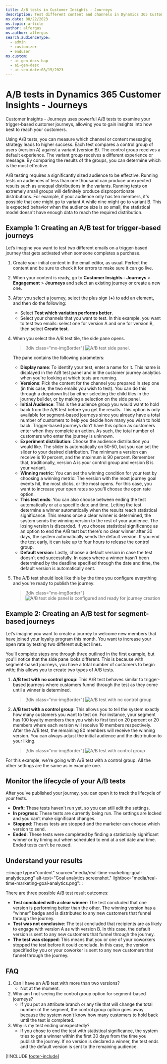 ```yaml
---
title: A/B tests in Customer Insights - Journeys 
description: Test different content and channels in Dynamics 365 Customer Insights - Journeys to gain insights into how best to reach your customers.
ms.date: 08/22/2023
ms.topic: article
author: alfergus
ms.author: alfergus
search.audienceType:
  - admin
  - customizer
  - enduser
ms.custom:
  - ai-gen-docs-bap
  - ai-gen-desc
  - ai-seo-date:08/15/2023
---
```


# A/B tests in Dynamics 365 Customer Insights - Journeys

Customer Insights - Journeys uses powerful A/B tests to examine your trigger-based customer journeys, allowing you to gain insights into how best to reach your customers.

Using A/B tests, you can measure which channel or content messaging strategy leads to higher success. Each test compares a control group of users (version A) against a variant (version B). The control group receives a default experience. The variant group receives a different experience or message. By comparing the results of the groups, you can determine which is the most effective.

A/B testing requires a significantly sized audience to be effective. Running tests on audiences of less than one thousand can produce unexpected results such as unequal distributions in the variants. Running tests on extremely small groups will definitely produce disproportionate distributions. For example, if your audience only has ten members, it's possible that one might go to variant A while nine might go to variant B. This is expected behavior when the audience size is so small, the statistical model doesn't have enough data to reach the required distribution. 

## Example 1: Creating an A/B test for trigger-based journeys

Let’s imagine you want to test two different emails on a trigger-based journey that gets activated when someone completes a purchase.

1. Create your initial content in the email editor, as usual. Perfect the content and be sure to check it for errors to make sure it can go live.
1. When your content is ready, go to **Customer Insights - Journeys** > **Engagement** > **Journeys** and select an existing journey or create a new one.
1. After you select a journey, select the plus sign (**+**) to add an element, and then do the following:
    - Select **Test which variation performs better**.
    - Select your channels that you want to test. In this example, you want to test two emails: select one for version A and one for version B, then select **Create test**.
1. When you select the A/B test tile, the side pane opens.

    > [!div class="mx-imgBorder"]
    > ![A/B test side panel.](media/real-time-marketing-enter-ab-test-details.png "A/B test side panel")

    The pane contains the following parameters:

    - **Display name**: To identify your test, enter a name for it. This name is displayed in the A/B test panel and in the customer journey analytics when you're looking at which tests are running.
    - **Versions**: Pick the content for the channel you prepared in step one (in this case, the two emails you wish to test). You can do this through a dropdown list by either selecting the child tiles in the journey builder, or by making a selection on the side panel.
    - **Initial Audience**: This is the audience group you would want to hold back from the A/B test before you get the results. This option is only available for segment-based journeys since you already have a total number of customers to help you decide how many you wish to hold back. Trigger-based journeys don’t have this option as customers enter when they complete an action. As such, the total number of customers who enter the journey is unknown.
    - **Experiment distribution**: Choose the audience distribution you would like. The slider is automatically on 50-50, but you can set the slider to your desired distribution. The minimum a version can receive is 10 percent, and the maximum is 90 percent. Remember that, traditionally, version A is your control group and version B is your variant.
    - **Winning metric**: You can set the winning condition for your test by choosing a winning metric: The version with the most journey goal events hit, the most clicks, or the most opens. For this case, you want to increase your open rates so you'll choose the open rate option.
    - **This test ends**: You can also choose between ending the test automatically or at a specific date and time. Letting the test determine a winner automatically when the results reach statistical significance. This means once a clear winner is determined, the system sends the winning version to the rest of your audience. The losing version is discarded. If you choose statistical significance as an option to end the A/B test but there's no clear winner after 30 days, the system automatically sends the default version. If you end the test early, it can take up to four hours to release the control group. 
    - **Default version**: Lastly, choose a default version in case the test doesn't end successfully. In cases where a winner hasn't been determined by the deadline specified through the date and time, the default version is automatically sent.
1. The A/B test should look like this by the time you configure everything and you're ready to publish the journey:

    > [!div class="mx-imgBorder"]
    > ![A/B test side panel is configured and ready for journey creation](media/real-time-marketing-ready-to-publish-journey.png "A/B test side panel is configured and ready for journey creation")

## Example 2: Creating an A/B test for segment-based journeys

Let’s imagine you want to create a journey to welcome new members that have joined your loyalty program this month. You want to increase your open rate by testing two different subject lines.

You'll complete steps one through three outlined in the first example, but you'll notice that the side pane looks different. This is because with segment-based journeys, you have a total number of customers to begin with; this allows you to create two types of A/B tests.

1. **A/B test with no control group**: This A/B test behaves similar to trigger-based journeys where customers funnel through the test as they come until a winner is determined.
 
    > [!div class="mx-imgBorder"]
    > ![A/B test with no control group](media/real-time-marketing-ab-test-with-no-control-group.png "A/B test with no control group")

1. **A/B test with a control group**: This allows you to tell the system exactly how many customers you want to test on. For instance, your segment has 100 loyalty members then you wish to first test on 20 percent or 20 members where each version will receive 10 members respectively. After the A/B test, the remaining 80 members will receive the winning version. You can always adjust the initial audience and the distribution to your liking.
 
    > [!div class="mx-imgBorder"]
    > ![A/B test with control group](media/real-time-marketing-ab-test-with-control-group.png "A/B test with control group")

For this example, we're going with A/B test with a control group. All the other settings are the same as in example one.

## Monitor the lifecycle of your A/B tests

After you've published your journey, you can open it to track the lifecycle of your tests.

- **Draft**: These tests haven't run yet, so you can still edit the settings.
- **In progress**: These tests are currently being run. The settings are locked and you can’t make significant changes.  
- **Stopped**: Theses tests are stopped and the marketer can choose which version to send.
- **Ended**: These tests were completed by finding a statistically significant winner or by timing out when scheduled to end at a set date and time. Ended tests can't be reused.

## Understand your results

:::image type="content" source="media/real-time-marketing-goal-analytics.png" alt-text="Goal analytics screenshot." lightbox="media/real-time-marketing-goal-analytics.png":::

There are three possible A/B test result outcomes:

- **Test concluded with a clear winner**: The test concluded that one version is performing better than the other. The winning version has a “winner” badge and is distributed to any new customers that funnel through the journey.
- **Test was not conclusive**: The test concluded that recipients are as likely to engage with version A as with version B. In this case, the default version is sent to any new customers that funnel through the journey.
- **The test was stopped**: This means that you or one of your coworkers stopped the test before it could conclude. In this case, the version specified by you or your coworker is sent to any new customers that funnel through the journey.

## FAQ

1. Can I have an A/B test with more than two versions?
    - Not at the moment.
1. Why am I not seeing the control group option for segment-based journeys?
    - If you put an attribute branch or any tile that will change the total number of the segment, the control group option goes away because the system won't know how many customers to hold back until the test is completed.
1. Why is my test ending unexpectedly?
    - If you chose to end the test with statistical significance, the system tries to get a winner within the first 30 days from the time you publish the journey. If no version is declared a winner, the test ends and the default version is sent to the remaining audience.
 
[!INCLUDE [footer-include](./includes/footer-banner.md)]
